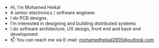 - Hi, I’m Mohamed Heikal
- A senior electronics / software engineer.
- I do PCB designs.
- I’m interested in designing and building distributed systems
- I do software architecture, UX design, front end and back end development
- 📫 You can reach me via E-mail: mohamedheikal2905@outlook.com

<!---
mohamedheikal29/mohamedheikal29 is a ✨ special ✨ repository because its `README.md` (this file) appears on your GitHub profile.
You can click the Preview link to take a look at your changes.
--->
